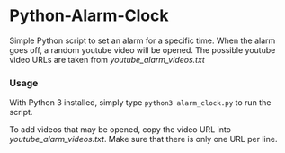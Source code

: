 # Python-Alarm-Clock
Simple Python script to set an alarm for a specific time.
When the alarm goes off, a random youtube video will be opened.
The possible youtube video URLs are taken from _youtube\_alarm\_videos.txt_

### Usage
With Python 3 installed, simply type `python3 alarm_clock.py` to run the script.

To add videos that may be opened, copy the video URL into _youtube\_alarm\_videos.txt_.
Make sure that there is only one URL per line.